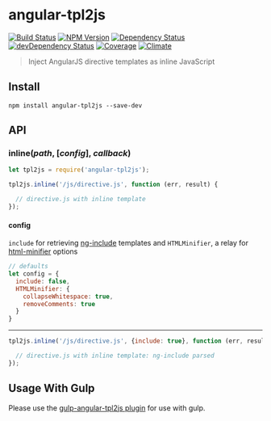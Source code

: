 # angular-tpl2js

[![Build Status](https://img.shields.io/travis/scniro/angular-tpl2js.svg?style=flat-square)](https://travis-ci.org/scniro/angular-tpl2js)
[![NPM Version](https://img.shields.io/npm/v/angular-tpl2js.svg?style=flat-square)](https://www.npmjs.com/package/angular-tpl2js)
[![Dependency Status](https://img.shields.io/david/scniro/angular-tpl2js.svg?label=deps&style=flat-square)](https://david-dm.org/scniro/angular-tpl2js)
[![devDependency Status](https://img.shields.io/david/dev/scniro/angular-tpl2js.svg?label=devDeps&style=flat-square)](https://david-dm.org/scniro/angular-tpl2js#info=devDependencies)
[![Coverage](https://img.shields.io/coveralls/scniro/angular-tpl2js.svg?style=flat-square)](https://coveralls.io/github/scniro/angular-tpl2js)
[![Climate](https://img.shields.io/codeclimate/github/scniro/angular-tpl2js.svg?label=climate&style=flat-square)](https://codeclimate.com/github/scniro/angular-tpl2js)

> Inject AngularJS directive templates as inline JavaScript

## Install

```
npm install angular-tpl2js --save-dev
```

## API

### inline(*path*, [*config*], *callback*)

```javascript
let tpl2js = require('angular-tpl2js');

tpl2js.inline('/js/directive.js', function (err, result) {

  // directive.js with inline template
});
```

#### config

`include` for retrieving [ng-include](https://docs.angularjs.org/api/ng/directive/ngInclude) templates and `HTMLMinifier`, a relay for [html-minifier](https://www.npmjs.com/package/html-minifier) options

```javascript
// defaults
let config = {
  include: false,
  HTMLMinifier: {
    collapseWhitespace: true,
    removeComments: true
  }
}
```

***

```javascript
tpl2js.inline('/js/directive.js', {include: true}, function (err, result) {

  // directive.js with inline template: ng-include parsed
});
```

## Usage With Gulp

Please use the [gulp-angular-tpl2js plugin](https://github.com/scniro/gulp-angular-tpl2js) for use with gulp.